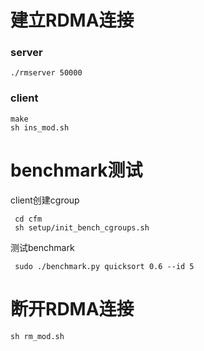 # 建立RDMA连接
### server
    ./rmserver 50000

### client
    make  
    sh ins_mod.sh

# benchmark测试
 
client创建cgroup

     cd cfm 
     sh setup/init_bench_cgroups.sh  

测试benchmark  

     sudo ./benchmark.py quicksort 0.6 --id 5


# 断开RDMA连接
    sh rm_mod.sh


